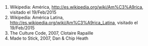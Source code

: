 1. Wikipedia: América, http://es.wikipedia.org/wiki/Am%C3%A9rica, visitado el 19/Feb/2015
2. Wikipedia: América Latina, http://es.wikipedia.org/wiki/Am%C3%A9rica_Latina, visitado el 19/Feb/2015
3. The Culture Code, 2007, Clotaire Rapaille
4. Made to Stick, 2007, Dan & Chip Heath
